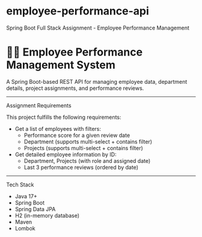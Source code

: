 # employee-performance-api
Spring Boot Full Stack Assignment - Employee Performance Management

# 🧑‍💼 Employee Performance Management System

A Spring Boot-based REST API for managing employee data, department details, project assignments, and performance reviews.

---
Assignment Requirements

This project fulfills the following requirements:

- Get a list of employees with filters:
  - Performance score for a given review date
  - Department (supports multi-select + contains filter)
  - Projects (supports multi-select + contains filter)
- Get detailed employee information by ID:
  - Department, Projects (with role and assigned date)
  - Last 3 performance reviews (ordered by date)

---
Tech Stack

- Java 17+
- Spring Boot
- Spring Data JPA
- H2 (in-memory database)
- Maven
- Lombok
